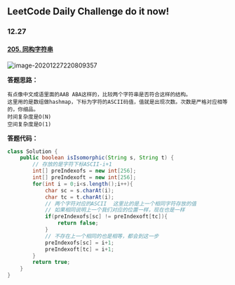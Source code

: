 ## LeetCode Daily Challenge do it now!

### 12.27

#### [205. 同构字符串](https://leetcode-cn.com/problems/isomorphic-strings/)

![image-20201227220809357](LeetCodeMould.assets/image-20201227220809357.png)



**答题思路：** 

```
有点像中文成语里面的AAB ABA这样的，比较两个字符串是否符合这样的结构。
这里用的是数组做hashmap，下标为字符的ASCII码值，值就是出现次数。次数是严格对应相等的，你细品。
时间复杂度是O(N)
空间复杂度是O(1)
```



**答题代码：** 

```java
class Solution {
    public boolean isIsomorphic(String s, String t) {
        // 存放的是字符下标ASCII-i+1
        int[] preIndexofs = new int[256]; 
        int[] preIndexoft = new int[256];
        for(int i = 0;i<s.length();i++){
            char sc = s.charAt(i);
            char tc = t.charAt(i);
            // 两个字符对应的ASCII  这里比的是上一个相同字符存放的值
            // 如果相同说明上一个我们对应的位置一样，现在也是一样
            if(preIndexofs[sc] != preIndexoft[tc]){
                return false;
            }
            // 不存在上一个相同的也是相等，都会到这一步
            preIndexofs[sc] = i+1;
            preIndexoft[tc] = i+1;
        }
        return true;
    }
}
```

